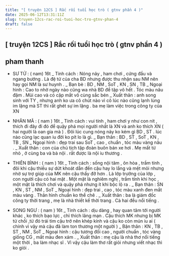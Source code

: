 ```yaml
---
title: "[ truyện 12CS ] Rắc rối tuổi học trò ( gtnv phần 4 )"
date: 2025-06-12T13:31:11Z
slug: truyen-12cs-rac-roi-tuoi-hoc-tro-gtnv-phan-4
draft: false
---
```


## [ truyện 12CS ] Rắc rối tuổi học trò ( gtnv phần 4 )

## pham thanh

* SƯ TỬ : ( nam) 16t
_ Tính cách : Nóng nảy , ham chơi , cứng đầu và ngang bướng . Là đệ tử của cha BD nhưng được thu nhận sau NM nên hay gọi NM là sư huynh . 
_  Bạn bè : BD , NM , SoT , KN , SN , TB 
_ Ngoại hình : Cao to nhờ ngày nào cũng wa nhà BD để tập võ hết . Tóc màu nâu đậm . Mủi cao và có cặp mắt vô cùng sắc bén 
_ Xuất thân : anh song sinh với TY , nhưng anh ko ưa cô chút nào vì cô lúc nào cũng lạnh lùng im lặng mà ST thì rất ghét sự im lặng . ba mẹ làm việc trong công ty của XN 
 
* NHÂN MÃ : ( nam ) 16t 
_ Tính cách : vui tính , ham chơi y như con nit , thích đi đây đi đó để quậy phá mọi người nhất là XN và anh ko thích XN ( hai người là oan gia mà ) . Đôi lúc cung nóng nảy ko kém gì BD , ST . lúc nào cũng lạc quan iu đời ko pít lo là gì.
_ Bạn thân : BD , ST , SoT , KN , TB , SN 
_ Ngoại hình : đẹp trai sau SoT , cao , chuẩn , tóc màu vàng nâu . 
_ Xuất thân : con của chủ tịch tập đoàn buôn bán xe hơi . Mẹ mất từ nhỏ , ở cùng ba và bà nội . rất được là nội iu thương . 
 
* THIÊN BÌNH : ( nam ) 16t 
_ Tính cách : sống nội tâm , ôn hòa , trầm tính , đôi khi cậu thiếu sự dứt khoát dẫn đến cậu hay lo lắng và mệt mỏi nhưng nhờ sự trợ giúp của MK nên cậu thấy đỡ hơn . Là lớp trưởng của lớp , con người cậu có hai mặt . Một mặt là nghiêm nghị , trầm tính khi học , một mặt là thích chơi và quậy phá nhưng ít khi bộc lộ ra . 
_ Bạn thân : SN , KN , ST , NM , SoT 
_ Ngoại hình : đẹp trai , cao , tóc màu xanh đen mắt màu vàng . Thân hình chuẩn ko thể chê .
_ Xuất thân : ba là giám đốc công ty thời trang , mẹ là nhà thiết kế thời trang . Cà hai đều nổi tiếng . 
 
* SONG NGƯ : ( nam ) 16t 
_ Tính cách : dịu dàng , hay quan tâm tới người khác , ko thích bạo lực , chỉ thích lãng mạn . Cậu thích MK nhưng bị MK từ chối ,từ đó trái tim cậu trở nên khép kính và cậu ko còn mún iu ai ( chính vì vậy mà cậu đã làm ton thương một người ) 
_ Bận thân : KN , TB , ST , NM , SoT 
_ Ngoại hình : cậu tương đối cao , người chuẩn , tóc vàng giống CG , mắt màu đen xám .
_ Xuất thân : mẹ cậu là nhà thơ nổi tiếng một thời , ba làm nhạc sĩ . Vì vậy cậu làm thơ rất giỏi nhưng viết nhạc thì ko giỏi .